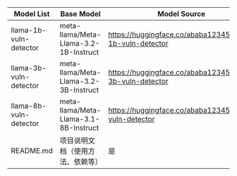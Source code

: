 | Model List              | Base Model                          | Model Source|
|-------------------------|---------------------------------------|--------------|
| llama-1b-vuln-detector  | meta-llama/Meta-Llama-3.2-1B-Instruct                | https://huggingface.co/ababa12345/llama-1b-vuln-detector         |
| llama-3b-vuln-detector       | meta-llama/Meta-Llama-3.2-3B-Instruct    | https://huggingface.co/ababa12345/llama-3b-vuln-detector     |
| llama-8b-vuln-detector           | meta-llama/Meta-Llama-3.1-8B-Instruct             |https://huggingface.co/ababa12345/llama-vuln-detector       |
| README.md               | 项目说明文档（使用方法、依赖等）      | 是           |
